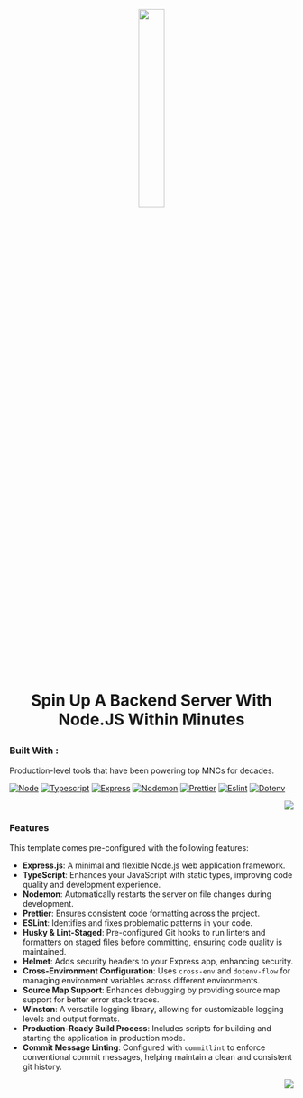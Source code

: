 <a id="readme-top"></a>
<div align="center">
<img src="https://www.loginradius.com/blog/static/6ee159acf6c294342ec04f86aede5d14/701ee/coverImage.jpg" align="center" style="width:30%; border-radius: 25px;"/>
</div> 

# <p align="center">Spin Up A **Backend Server** With Node.JS Within Minutes</p>



### Built With :

Production-level tools that have been powering top MNCs for decades.

[![Node][Node.js]][Node-url]
[![Typescript][Typescript]][Typescript-url]
[![Express][express.js]][express-url]
[![Nodemon][Nodemon.io]][Nodemon-url]
[![Prettier][Prettier.io]][Prettier-url]
[![Eslint][Eslint.org]][Eslint-url]
[![Dotenv][Dotenv.org]][Dotenv-url]


<div align="right"><a href="#readme-top"><img src="https://img.shields.io/badge/Back_To_Top-FFFFFF?style=for-the-badge"/></a></div>



### Features

This template comes pre-configured with the following features:

- **Express.js**: A minimal and flexible Node.js web application framework.
- **TypeScript**: Enhances your JavaScript with static types, improving code quality and development experience.
- **Nodemon**: Automatically restarts the server on file changes during development.
- **Prettier**: Ensures consistent code formatting across the project.
- **ESLint**: Identifies and fixes problematic patterns in your code.
- **Husky & Lint-Staged**: Pre-configured Git hooks to run linters and formatters on staged files before committing, ensuring code quality is maintained.
- **Helmet**: Adds security headers to your Express app, enhancing security.
- **Cross-Environment Configuration**: Uses `cross-env` and `dotenv-flow` for managing environment variables across different environments.
- **Source Map Support**: Enhances debugging by providing source map support for better error stack traces.
- **Winston**: A versatile logging library, allowing for customizable logging levels and output formats.
- **Production-Ready Build Process**: Includes scripts for building and starting the application in production mode.
- **Commit Message Linting**: Configured with `commitlint` to enforce conventional commit messages, helping maintain a clean and consistent git history.

<div align="right"><a href="#readme-top"><img src="https://img.shields.io/badge/Back_To_Top-FFFFFF?style=for-the-badge"/></a></div>


<!-- MARKDOWN LINKS & IMAGES -->
<!-- https://www.markdownguide.org/basic-syntax/#reference-style-links -->
[back-to-top]:https://img.shields.io/badge/Back_To_Top-FFFFF0?style=for-the-badge
[Node.js]: https://img.shields.io/badge/Node.js-000000?style=for-the-badge&logo=nodedotjs&logoColor=5FA04E
[Node-url]: https://nodejs.org/en
[Typescript]: https://img.shields.io/badge/Typescript-20232A?style=for-the-badge&logo=typescript&logoColor=3178C6
[Typescript-url]: https://www.typescriptlang.org/
[express.js]: https://img.shields.io/badge/Express-FFFFF0?style=for-the-badge&logo=express&logoColor=000000
[express-url]: https://expressjs.com/
[Nodemon.io]: https://img.shields.io/badge/Nodemon-4F4D3E?style=for-the-badge&logo=nodemon&logoColor=76D04B
[Nodemon-url]: https://nodemon.io/
[Prettier.io]: https://img.shields.io/badge/Prettier-4A4A55?style=for-the-badge&logo=prettier&logoColor=F7B93E
[Prettier-url]: https://prettier.io/
[Eslint.org]: https://img.shields.io/badge/Eslint-667085?style=for-the-badge&logo=eslint&logoColor=4B32C3
[Eslint-url]: https://eslint.org/
[Dotenv.org]: https://img.shields.io/badge/Dotenv-000000?style=for-the-badge&logo=dotenv&logoColor=ECD53F
[Dotenv-url]: https://www.dotenv.org/
